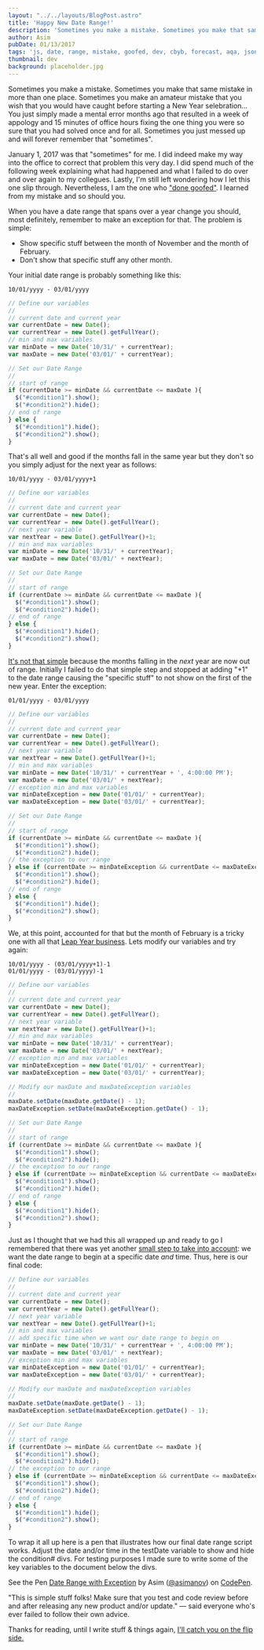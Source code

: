 ```yaml
---
layout: "../../layouts/BlogPost.astro"
title: 'Happy New Date Range!'
description: 'Sometimes you make a mistake. Sometimes you make that same mistake in more than one place. Sometimes you make an amateur mistake that you wish that you would have caught before starting a New Year selebration... You just simply made a mental error months ago that resulted in a week of appology and 15 miinutes of office hours fixing the one thing you were so sure that you had solved once and for all. Sometimes you just messed up and will forever remember that "sometimes".'
author: Asim
pubDate: 01/13/2017
tags: 'js, date, range, mistake, goofed, dev, cbyb, forecast, aqa, json, xml'
thumbnail: dev
background: placeholder.jpg
---
```


Sometimes you make a mistake. Sometimes you make that same mistake in more than one place. Sometimes you make an amateur mistake that you wish that you would have caught before starting a New Year selebration... You just simply made a mental error months ago that resulted in a week of appology and 15 minutes of office hours fixing the one thing you were so sure that you had solved once and for all. Sometimes you just messed up and will forever remember that "sometimes". 

January 1, 2017 was that "sometimes" for me. I did indeed make my way into the office to correct that problem this very day. I did spend much of the following week explaining what had happened and what I failed to do over and over again to my collegues. Lastly, I'm still left wondering how I let this one slip through. Nevertheless, I am the one who <a href="http://i.imgur.com/daLlJjg.jpg" target="_blank">"done goofed"</a>. I learned from my mistake and so should you.

When you have a date range that spans over a year change you should, most definitely, remember to make an exception for that. The problem is simple: 

* Show specific stuff between the month of November and the month of February. 
* Don't show that specific stuff any other month.

Your initial date range is probably something like this:

```markup
10/01/yyyy - 03/01/yyyy
```

```js
// Define our variables
// 
// current date and current year
var currentDate = new Date(); 
var currentYear = new Date().getFullYear(); 
// min and max variables
var minDate = new Date('10/31/' + currentYear); 
var maxDate = new Date('03/01/' + currentYear);

// Set our Date Range
//
// start of range 
if (currentDate >= minDate && currentDate <= maxDate ){ 
  $("#condition1").show(); 
  $("#condition2").hide();  
// end of range  
} else { 
  $("#condition1").hide(); 
  $("#condition2").show(); 
}
```

That's all well and good if the months fall in the same year but they don't so you simply adjust for the next year as follows:

```markup
10/01/yyyy - 03/01/yyyy+1
```

```js
// Define our variables
//
// current date and current year
var currentDate = new Date(); 
var currentYear = new Date().getFullYear();
// next year variable 
var nextYear = new Date().getFullYear()+1;
// min and max variables 
var minDate = new Date('10/31/' + currentYear); 
var maxDate = new Date('03/01/' + nextYear);

// Set our Date Range
// 
// start of range 
if (currentDate >= minDate && currentDate <= maxDate ){ 
  $("#condition1").show(); 
  $("#condition2").hide(); 
// end of range   
} else { 
  $("#condition1").hide(); 
  $("#condition2").show(); 
}
```

<a href="https://nkayesel.files.wordpress.com/2013/06/no-its-not.gif?w=500&h=281" target="_blank">It's not that simple</a> because the months falling in the *next* year are now out of range. Initially I failed to do that simple step and stopped at adding "+1" to the date range causing the "specific stuff" to not show on the first of the new year. Enter the exception:

```markup
01/01/yyyy - 03/01/yyyy
```

```js
// Define our variables
//
// current date and current year
var currentDate = new Date(); 
var currentYear = new Date().getFullYear();
// next year variable  
var nextYear = new Date().getFullYear()+1;
// min and max variables  
var minDate = new Date('10/31/' + currentYear + ', 4:00:00 PM'); 
var maxDate = new Date('03/01/' + nextYear);
// exception min and max variables
var minDateException = new Date('01/01/' + currentYear); 
var maxDateException = new Date('03/01/' + currentYear); 

// Set our Date Range
//
// start of range  
if (currentDate >= minDate && currentDate <= maxDate ){ 
  $("#condition1").show(); 
  $("#condition2").hide();  
// the exception to our range
} else if (currentDate >= minDateException && currentDate <= maxDateException ){ 
  $("#condition1").show(); 
  $("#condition2").hide(); 
// end of range 
} else { 
  $("#condition1").hide(); 
  $("#condition2").show(); 
}
```

We, at this point, accounted for that but the month of February is a tricky one with all that <a href="http://i.imgur.com/uLVEt.gif" target="_blank">Leap Year business</a>. Lets modify our variables and try again:

```markup
10/01/yyyy - (03/01/yyyy+1)-1
01/01/yyyy - (03/01/yyyy)-1
```

```js
// Define our variables
// 
// current date and current year
var currentDate = new Date(); 
var currentYear = new Date().getFullYear();
// next year variable  
var nextYear = new Date().getFullYear()+1;
// min and max variables   
var minDate = new Date('10/31/' + currentYear); 
var maxDate = new Date('03/01/' + nextYear);
// exception min and max variables
var minDateException = new Date('01/01/' + currentYear); 
var maxDateException = new Date('03/01/' + currentYear); 

// Modify our maxDate and maxDateException variables 
// 
maxDate.setDate(maxDate.getDate() - 1);
maxDateException.setDate(maxDateException.getDate() - 1);

// Set our Date Range
// 
// start of range 
if (currentDate >= minDate && currentDate <= maxDate ){ 
  $("#condition1").show(); 
  $("#condition2").hide(); 
// the exception to our range 
} else if (currentDate >= minDateException && currentDate <= maxDateException ){ 
  $("#condition1").show(); 
  $("#condition2").hide();
// end of range  
} else { 
  $("#condition1").hide(); 
  $("#condition2").show(); 
}
```

Just as I thought that we had this all wrapped up and ready to go I remembered that there was yet another <a href="http://i.imgur.com/e4Iz3iP.jpg" target="_blank">small step to take into account</a>: we want the date range to begin at a specific date *and* time. Thus, here is our final code:

```js
// Define our variables
// 
// current date and current year
var currentDate = new Date(); 
var currentYear = new Date().getFullYear();
// next year variable  
var nextYear = new Date().getFullYear()+1;
// min and max variables  
// add specific time when we want our date range to begin on 
var minDate = new Date('10/31/' + currentYear + ', 4:00:00 PM'); 
var maxDate = new Date('03/01/' + nextYear);
// exception min and max variables
var minDateException = new Date('01/01/' + currentYear); 
var maxDateException = new Date('03/01/' + currentYear); 

// Modify our maxDate and maxDateException variables 
// 
maxDate.setDate(maxDate.getDate() - 1);
maxDateException.setDate(maxDateException.getDate() - 1);

// Set our Date Range
// 
// start of range 
if (currentDate >= minDate && currentDate <= maxDate ){ 
  $("#condition1").show(); 
  $("#condition2").hide();
// the exception to our range  
} else if (currentDate >= minDateException && currentDate <= maxDateException ){ 
  $("#condition1").show(); 
  $("#condition2").hide(); 
// end of range 
} else { 
  $("#condition1").hide(); 
  $("#condition2").show(); 
}
```

To wrap it all up here is a pen that illustrates how our final date range script works. Adjust the date and/or time in the <span class="inline">testDate</span> variable to show and hide the <span class="inline">condition#</span> divs. For testing purposes I made sure to write some of the key variables to the document below the divs.

<p data-height="300" data-theme-id="0" data-slug-hash="EZVKwE" data-default-tab="js,result" data-user="asimanov" data-embed-version="2" data-pen-title="Date Range with Exception" class="codepen">See the Pen <a href="http://codepen.io/asimanov/pen/EZVKwE/">Date Range with Exception</a> by Asim (<a href="http://codepen.io/asimanov">@asimanov</a>) on <a href="http://codepen.io">CodePen</a>.</p>
<script async src="https://production-assets.codepen.io/assets/embed/ei.js"></script>

"This is simple stuff folks! Make sure that you test and code review before and after releasing any new product and/or update." &mdash; said everyone who's ever failed to follow their own advice.

Thanks for reading, until I write stuff &amp; things again, <a href="http://i.imgur.com/yjc1Ykq.gif" target="_blank">I'll catch you on the flip side.</a>